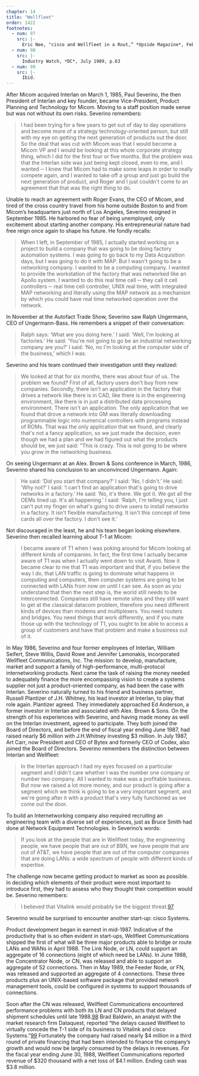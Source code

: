 ```yaml
---
chapter: 14
title: "Wellfleet"
order: 1422
footnotes:
  - num: 97
    src: |-
      Eric Nee, "cisco and Wellfleet in a Rout,” *Upside Magazine*, Feb./Mar. 1991, p. 46
  - num: 98
    src: |-
      Industry Watch, *DC*, July 1989, p.63
  - num: 99
    src: |-
      Ibid.
---
```


After Micom acquired Interlan on March 1, 1985, Paul Severino, the then President of Interlan and key founder, became Vice-President, Product Planning and Technology for Micom. Moving to a staff position made sense but was not without its own risks. Severino remembers:

>I had been trying for a few years to get out of day to day operations and become more of a strategy technology-oriented person, but still with my eye on getting the next generation of products out the door. So the deal that was cut with Micom was that I would become a Micom VP and I would be looking at this whole corporate strategy thing, which I did for the first four or five months. But the problem was that the Interlan side was just being kept closed, even to me, and I wanted ‑‑ I knew that Micom had to make some leaps in order to really compete again, and I wanted to take off a group and just go build the next generation of product, and Roger and I just couldn't come to an agreement that that was the right thing to do.

Unable to reach an agreement with Roger Evans, the CEO of Micom, and tired of the cross country travel from his home outside Boston to and from Micom’s headquarters just north of Los Angeles, Severino resigned in September 1985. He harbored no fear of being unemployed, only excitement about starting another company. His entrepreneurial nature had free reign once again to shape his future. He fondly recalls:

>When I left, in September of 1985, I actually started working on a project to build a company that was going to be doing factory automation systems. I was going to go back to my Data Acquisition days, but I was going to do it with MAP. But I wasn't going to be a networking company. I wanted to be a computing company. I wanted to provide the workstation of the factory that was networked like an Apollo system. I wanted to do this real time cell ‑‑ they call it cell controllers ‑‑ real time cell controller, UNIX real time, with integrated MAP networking and literally using the MAP network as a mechanism by which you could have real time networked operation over the network.

In November at the Autofact Trade Show, Severino saw Ralph Ungermann, CEO of Ungermann-Bass. He remembers a snippet of their conversation:

>Ralph says: ‘What are you doing here.’ I said: ‘Well, I'm looking at factories.’ He said: ‘You're not going to go be an industrial networking company are you?’ I said: ‘No, no I'm looking at the computer side of the business,’ which I was.

Severino and his team continued their investigation until they realized:

>We looked at that for six months, there was about four of us. The problem we found? First of all, factory users don't buy from new companies. Secondly, there isn't an application in the factory that drives a network like there is in CAD, like there is in the engineering environment, like there is in just a distributed data processing environment. There isn't an application. The only application that we found that drove a network into GM was literally downloading programmable logic into numerical controllers with programs instead of ROMs. That was the only application that we found, and clearly that's not a fancy application, so we just made the decision, even though we had a plan and we had figured out what the products should be, we just said: "This is crazy. This is not going to be where you grow in the networking business.

On seeing Ungermann at an Alex. Brown & Sons conference in March, 1986, Severino shared his conclusion to an unconvinced Ungermann. Again:

>He said: ‘Did you start that company?’ I said: ‘No, I didn't.’ He said: ‘Why not?’ I said: ‘I can't find an application that's going to drive networks in a factory.’ He said: ‘No, it's there. We got it. We got all the OEMs lined up. It's all happening.’ I said: ‘Ralph, I'm telling you, I just can't put my finger on what's going to drive users to install networks in a factory. It isn't flexible manufacturing. It isn't this concept of time cards all over the factory. I don't see it.’

Not discouraged in the least, he and his team began looking elsewhere. Severino then recalled learning about T-1 at Micom:

>I became aware of T1 when I was poking around for Micom looking at different kinds of companies. In fact, the first time I actually became aware of T1 was when I actually went down to visit Avanti. Now it became clear to me that T1 was important and that, if you believe the way I do, that LAN traffic is going to dominate what happens in computing and computers, then computer systems are going to be connected with LANs from now on until I can see. As soon as you understand that then the next step is, the world still needs to be interconnected. Companies still have remote sites and they still want to get at the classical datacom problem, therefore you need different kinds of devices than modems and multiplexers. You need routers and bridges. You need things that work differently, and if you mate those up with the technology of T1, you ought to be able to access a group of customers and have that problem and make a business out of it.

In May 1986, Severino and four former employees of Interlan, William Seifert, Steve Willis, David Rowe and Jennifer Lamonakis, incorporated Wellfleet Communications, Inc. The mission: to develop, manufacture, market and support a family of high-performance, multi-protocol internetworking products. Next came the task of raising the money needed to adequately finance the more encompassing vision to create a systems supplier not just a product-oriented company, as had been the case with Interlan. Severino naturally turned to his friend and business partner, Russell Plantizer of J.H. Whitney, his lead investor at Interlan, to play that role again. Plantizer agreed. They immediately approached Ed Anderson, a former investor in Interlan and associated with Alex. Brown & Sons. On the strength of his experiences with Severino, and having made money as well on the Interlan investment, agreed to participate. They both joined the Board of Directors, and before the end of fiscal year ending June 1987, had raised nearly $6 million with J.H.Whitney investing $3 million. In July 1987, Art Carr, now President and CEO of Bytex and formerly CEO of Codex, also joined the Board of Directors. Severino remembers the distinction between Interlan and Wellfleet:

>In the Interlan approach I had my eyes focused on a particular segment and I didn't care whether I was the number one company or number two company. All I wanted to make was a profitable business. But now we raised a lot more money, and our product is going after a segment which we think is going to be a very important segment, and we're going after it with a product that's very fully functioned as we come out the door.

To build an Internetworking company also required recruiting an engineering team with a diverse set of experiences, just as Bruce Smith had done at Network Equipment Technologies. In Severino’s words:

>If you look at the people that are in Wellfleet today, the engineering people, we have people that are out of BBN, we have people that are out of AT&T, we have people that are out of the computer companies that are doing LANs: a wide spectrum of people with different kinds of expertise.

The challenge now became getting product to market as soon as possible. In deciding which elements of their product were most important to introduce first, they had to assess who they thought their competition would be. Severino remembers:

>I believed that Vitalink would probably be the biggest threat.<a name="fnloc97" href="#fn97">97</a>

Severino would be surprised to encounter another start-up: cisco Systems.

Product development began in earnest in mid-1987. Indicative of the productivity that is so often evident in start-ups, Wellfleet Communications shipped the first of what will be three major products able to bridge or route LANs and WANs in April 1988. The Link Node, or LN, could support an aggregate of 16 connections (eight of which need be LANs). In June 1988, the Concentrator Node, or CN, was released and able to support an aggregate of 52 connections. Then in May 1989, the Feeder Node, or FN, was released and supported an aggregate of 4 connections. These three products plus an UNIX-based software package that provided network management tools, could be configured in systems to support thousands of connections.

Soon after the CN was released, Wellfleet Communications encountered performance problems with both its LN and CN products that delayed shipment schedules until late 1988.<a name="fnloc98" href="#fn98">98</a>  Brad Baldwin, an analyst with the market research firm Dataquest, reported “the delays caused Wellfleet to virtually concede the T-1 side of its business to Vitalink and cisco Systems.”<a name="fnloc99" href="#fn99">99</a> Fortunately the company had raised nearly $4 million in a third round of private financing that had been intended to finance the company’s growth and would now be largely consumed by the delays in revenues. For the fiscal year ending June 30, 1988, Wellfleet Communications reported revenue of $320 thousand with a net loss of $4.1 million. Ending cash was $3.8 million.
